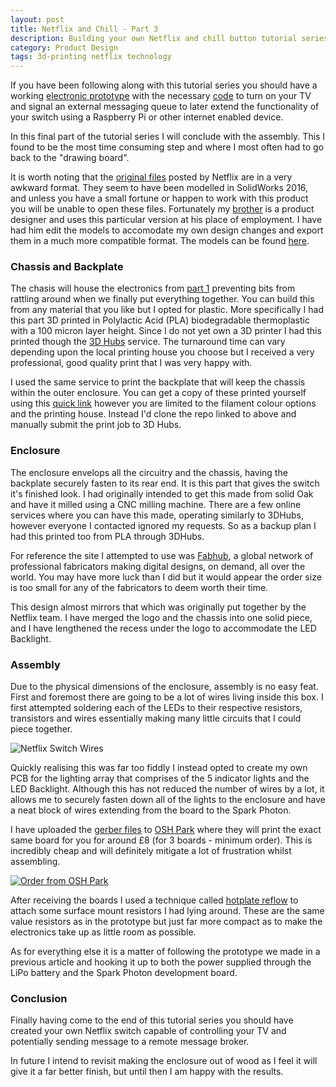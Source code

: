 ```yaml
---
layout: post
title: Netflix and Chill - Part 3
description: Building your own Netflix and chill button tutorial series concluding with assembly.
category: Product Design
tags: 3d-printing netflix technology
---
```

If you have been following along with this tutorial series you should have a
working [electronic
prototype](/product%20design/2016/05/12/netflix-and-chill.html) with the
necessary [code](/product%20design/2016/05/15/netflix-and-chill-part-2.html) to
turn on your TV and signal an external messaging queue to later extend the
functionality of your switch using a Raspberry Pi or other internet enabled
device.

In this final part of the tutorial series I will conclude with the assembly.
This I found to be the most time consuming step and where I most often had to
go back to the "drawing board".

It is worth noting that the [original
files](http://makeit.netflix.com/downloads/build_step6_SwitchModels.zip) posted
by Netflix are in a very awkward format. They seem to have been modelled in
SolidWorks 2016, and unless you have a small fortune or happen to work with
this product you will be unable to open these files. Fortunately my
[brother](https://www.linkedin.com/in/daniel-basham-99557a65) is a product
designer and uses this particular version at his place of employment. I have
had him edit the models to accomodate my own design changes and export them in
a much more compatible format. The models can be found
[here](https://github.com/tomasbasham/netflix-switch-models/tree/master).

### Chassis and Backplate

The chasis will house the electronics from [part
1](/product%20design/2016/05/12/netflix-and-chill.html) preventing bits from
rattling around when we finally put everything together. You can build this
from any material that you like but I opted for plastic. More specifically I
had this part 3D printed in Polylactic Acid (PLA) biodegradable thermoplastic
with a 100 micron layer height. Since I do not yet own a 3D printer I had this
printed though the [3D Hubs](https://www.3dhubs.com) service. The turnaround
time can vary depending upon the local printing house you choose but I received
a very professional, good quality print that I was very happy with.

I used the same service to print the backplate that will keep the chassis
within the outer enclosure. You can get a copy of these printed yourself using
this [quick
link](http://www.thingiverse.com/apps/3d-print-with-3d-hubs/run?thing_id=1743817)
however you are limited to the filament colour options and the printing house.
Instead I'd clone the repo linked to above and manually submit the print job to
3D Hubs.

<p class="embed-container">
  <script src="https://embed.github.com/view/3d/tomasbasham/netflix-switch-models/master/netflix-switch-chassis.stl"></script>
  <script src="https://embed.github.com/view/3d/tomasbasham/netflix-switch-models/master/netflix-switch-backplate.stl"></script>
</p>

### Enclosure

The enclosure envelops all the circuitry and the chassis, having the backplate
securely fasten to its rear end. It is this part that gives the switch it's
finished look. I had originally intended to get this made from solid Oak and
have it milled using a CNC milling machine. There are a few online services
where you can have this made, operating similarly to 3DHubs, however everyone I
contacted ignored my requests. So as a backup plan I had this printed too from
PLA through 3DHubs.

For reference the site I attempted to use was [Fabhub](https://www.fabhub.io/),
a global network of professional fabricators making digital designs, on demand,
all over the world. You may have more luck than I did but it would appear the
order size is too small for any of the fabricators to deem worth their time.

This design almost mirrors that which was originally put together by the
Netflix team. I have merged the logo and the chassis into one solid piece, and
I have lengthened the recess under the logo to accommodate the LED Backlight.

<p class="embed-container">
  <script src="https://embed.github.com/view/3d/tomasbasham/netflix-switch-models/master/netflix-switch-enclosure.stl"></script>
</p>

### Assembly

Due to the physical dimensions of the enclosure, assembly is no easy feat.
First and foremost there are going to be a lot of wires living inside this box.
I first attempted soldering each of the LEDs to their respective resistors,
transistors and wires essentially making many little circuits that I could
piece together.

![Netflix Switch Wires](https://cdn.tomasbasham.dev/posts/netflix-and-chill/netflix-switch-wires.jpg)

Quickly realising this was far too fiddly I instead opted to create my own PCB
for the lighting array that comprises of the 5 indicator lights and the LED
Backlight. Although this has not reduced the number of wires by a lot, it
allows me to securely fasten down all of the lights to the enclosure and have a
neat block of wires extending from the board to the Spark Photon.

I have uploaded the [gerber files](https://en.wikipedia.org/wiki/Gerber_format)
to [OSH Park](https://oshpark.com/) where they will print the exact same board
for you for around £8 (for 3 boards - minimum order). This is incredibly cheap
and will definitely mitigate a lot of frustration whilst assembling.

[![Order from OSH Park](https://oshpark.com/assets/badge-5b7ec47045b78aef6eb9d83b3bac6b1920de805e9a0c227658eac6e19a045b9c.png)](https://oshpark.com/shared_projects/wV6vJPb5)

After receiving the boards I used a technique called [hotplate
reflow](/electronics/2016/06/06/tricks-of-the-trade-hotplate-reflow.html) to
attach some surface mount resistors I had lying around. These are the same
value resistors as in the prototype but just far more compact as to make the
electronics take up as little room as possible.

As for everything else it is a matter of following the prototype we made in a
previous article and hooking it up to both the power supplied through the LiPo
battery and the Spark Photon development board.

### Conclusion

Finally having come to the end of this tutorial series you should have created
your own Netflix switch capable of controlling your TV and potentially sending
message to a remote message broker.

In future I intend to revisit making the enclosure out of wood as I feel it
will give it a far better finish, but until then I am happy with the results.

